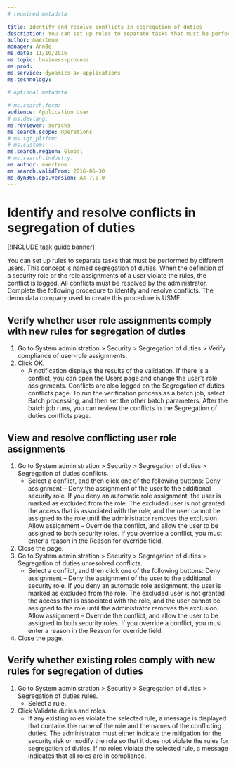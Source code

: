 ```yaml
--- 
# required metadata 
 
title: Identify and resolve conflicts in segregation of duties
description: You can set up rules to separate tasks that must be performed by different users. 
author: maertenm
manager: AnnBe 
ms.date: 11/10/2016
ms.topic: business-process 
ms.prod:  
ms.service: dynamics-ax-applications 
ms.technology:  
 
# optional metadata 
 
# ms.search.form:   
audience: Application User 
# ms.devlang:  
ms.reviewer: sericks
ms.search.scope: Operations 
# ms.tgt_pltfrm:  
# ms.custom:  
ms.search.region: Global
# ms.search.industry: 
ms.author: maertenm
ms.search.validFrom: 2016-06-30 
ms.dyn365.ops.version: AX 7.0.0 
---
```

# Identify and resolve conflicts in segregation of duties

[!INCLUDE [task guide banner](../../includes/task-guide-banner.md)]

You can set up rules to separate tasks that must be performed by different users. This concept is named segregation of duties. When the definition of a security role or the role assignments of a user violate the rules, the conflict is logged. All conflicts must be resolved by the administrator. Complete the following procedure to identify and resolve conflicts. The demo data company used to create this procedure is USMF.


## Verify whether user role assignments comply with new rules for segregation of duties
1. Go to System administration > Security > Segregation of duties > Verify compliance of user-role assignments.
2. Click OK.
    * A notification displays the results of the validation.     If there is a conflict, you can open the Users page and change the user’s role assignments. Conflicts are also logged on the Segregation of duties conflicts page.     To run the verification process as a batch job, select Batch processing, and then set the other batch parameters. After the batch job runs, you can review the conflicts in the Segregation of duties conflicts page.  

## View and resolve conflicting user role assignments
1. Go to System administration > Security > Segregation of duties > Segregation of duties conflicts.
    * Select a conflict, and then click one of the following buttons:     Deny assignment – Deny the assignment of the user to the additional security role. If you deny an automatic role assignment, the user is marked as excluded from the role. The excluded user is not granted the access that is associated with the role, and the user cannot be assigned to the role until the administrator removes the exclusion.     Allow assignment – Override the conflict, and allow the user to be assigned to both security roles. If you override a conflict, you must enter a reason in the Reason for override field.  
2. Close the page.
3. Go to System administration > Security > Segregation of duties > Segregation of duties unresolved conflicts.
    * Select a conflict, and then click one of the following buttons:     Deny assignment – Deny the assignment of the user to the additional security role. If you deny an automatic role assignment, the user is marked as excluded from the role. The excluded user is not granted the access that is associated with the role, and the user cannot be assigned to the role until the administrator removes the exclusion.     Allow assignment – Override the conflict, and allow the user to be assigned to both security roles. If you override a conflict, you must enter a reason in the Reason for override field.    
4. Close the page.

## Verify whether existing roles comply with new rules for segregation of duties
1. Go to System administration > Security > Segregation of duties > Segregation of duties rules.
    * Select a rule.  
2. Click Validate duties and roles.
    * If any existing roles violate the selected rule, a message is displayed that contains the name of the role and the names of the conflicting duties. The administrator must either indicate the mitigation for the security risk or modify the role so that it does not violate the rules for segregation of duties.     If no roles violate the selected rule, a message indicates that all roles are in compliance.  

